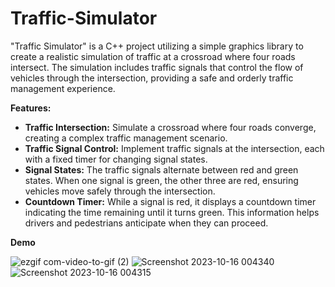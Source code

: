# Traffic-Simulator
"Traffic Simulator" is a C++ project utilizing a simple graphics library to create a realistic simulation of traffic at a crossroad where four roads intersect. The simulation includes traffic signals that control the flow of vehicles through the intersection, providing a safe and orderly traffic management experience.

**Features:**

* **Traffic Intersection:** Simulate a crossroad where four roads converge, creating a complex traffic management scenario.
* **Traffic Signal Control:** Implement traffic signals at the intersection, each with a fixed timer for changing signal states.
* **Signal States:** The traffic signals alternate between red and green states. When one signal is green, the other three are red, ensuring vehicles move safely through the intersection.
* **Countdown Timer:** While a signal is red, it displays a countdown timer indicating the time remaining until it turns green. This information helps drivers and pedestrians anticipate when they can proceed.

**Demo**

![ezgif com-video-to-gif (2)](https://github.com/anas-ahmad1/Traffic-Simulator/assets/129638548/454f16e8-c275-4ebc-b3f1-cbec96cba85b)
![Screenshot 2023-10-16 004340](https://github.com/anas-ahmad1/Traffic-Simulator/assets/129638548/c60ccfed-33a6-4311-8ab0-918701e8ce1e)
![Screenshot 2023-10-16 004315](https://github.com/anas-ahmad1/Traffic-Simulator/assets/129638548/c91bd1ca-a953-4564-92c3-c4f2b3102b2b)
